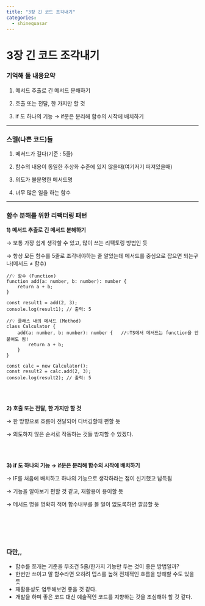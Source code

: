 ```yaml
---
title: "3장 긴 코드 조각내기"
categories:
  - shinequasar
---
```


# 3장 긴 코드 조각내기

### 기억해 둘 내용요약

1) 메서드 추출로 긴 메서드 분해하기

2) 호출 또는 전달, 한 가지만 할 것

3) if 도 하나의 기능 → if문은 분리해 함수의 시작에 배치하기

---



### 스멜(나쁜 코드)들

1) 메서드가 길다(기준 : 5줄)

2) 함수의 내용이 동일한 추상화 수준에 있지 않을때(여기저기 퍼져있을때)

3) 의도가 불분명한 메서드명

4) 너무 많은 일을 하는 함수


---

### 함수 분해를 위한 리팩터링 패턴

**1) 메서드 추출로 긴 메서드 분해하기**

→ 보통 가장 쉽게 생각할 수 있고, 많이 쓰는 리팩토링 방법인 듯

→ 항상 모든 함수를 5줄로 조각내야하는 줄 알았는데 메서드를 중심으로 잡으면 되는구나(메서드 ≠ 함수) 

```
//💡 함수 (Function)
function add(a: number, b: number): number {
    return a + b;
}

const result1 = add(2, 3);
console.log(result1); // 출력: 5

//💡 클래스 내의 메서드 (Method)
class Calculator {
    add(a: number, b: number): number {   //💡TS에서 메서드는 function을 안붙여도 됨!
        return a + b;
    }
}

const calc = new Calculator();
const result2 = calc.add(2, 3);
console.log(result2); // 출력: 5
```

<br/><br/>

**2) 호출 또는 전달, 한 가지만 할 것**

→ 한 방향으로 흐름이 전달되어 디버깅할때 편할 듯

→ 의도하지 않은 순서로 작동하는 것들 방지할 수 있겠다.

<br/><br/>

**3) if 도 하나의 기능 → if문은 분리해 함수의 시작에 배치하기**

→ IF를 처음에 배치하고 하나의 기능으로 생각하라는 점이 신기했고 납득됨

→ 기능을 알아보기 편할 것 같고, 재활용이 용이할 듯

→ 메서드 명을 명확히 적어 함수내부를 볼 일이 없도록하면 깔끔할 듯

<br/><br/>
---

### 다만,,

- 함수를 쪼개는 기준을 무조건 5줄/한가지 기능만 두는 것이 좋은 방법일까?
- 한번만 쓰이고 말 함수라면 오히려 뎁스를 높혀 전체적인 흐름을 방해할 수도 있을 듯
- 재활용성도 염두해보면 좋을 것 같다.
- 개발을 하며 좋은 코드 대신 예술적인 코드를 지향하는 것을 조심해야 할 것 같다.
